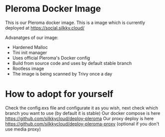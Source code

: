 # Pleroma Docker Image

This is our Pleroma docker image. This is a image which is currently deployed at https://social.silkky.cloud/

Advanatges of our image:
- Hardened Malloc
- Tini init manager
- Uses official Pleroma's Docker config
- Build from source code and uses by default stable branch
- Rootless image
- The image is being scanned by Trivy once a day

# How to adopt for yourself
Check the config.exs file and configurate it as you wish, next check which branch you want to use (by default it is stable)
Our docker compose is here https://github.com/silkkycloud/deploy-pleroma
Our proxy deploy is here https://github.com/silkkycloud/deploy-pleroma-proxy (optional if you don't use media proxy)
